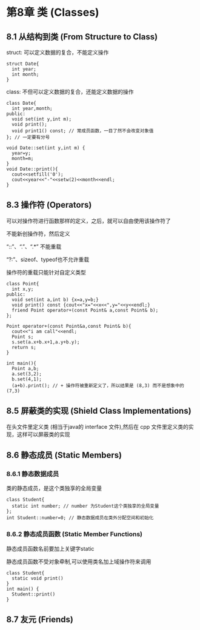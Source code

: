 # 第8章 类 (Classes)

## 8.1 从结构到类 (From Structure to Class)

struct: 可以定义数据的复合，不能定义操作

```
struct Date{
  int year;
  int month;
}
```

class: 不但可以定义数据的复合，还能定义数据的操作

```
class Date{
  int year,month;
public:
  void set(int y,int m);
  void print();
  void print1() const; // 常成员函数，一目了然不会改变对象值
}; // 一定要有分号

void Date::set(int y,int m) {
  year=y;
  month=m;
}
void Date::print(){
  cout<<setfill('0');
  cout<<year<<"-"<<setw(2)<<month<<endl;
}
```

## 8.3 操作符 (Operators)

可以对操作符进行函数那样的定义，之后，就可以自由使用该操作符了

不能新创操作符，然后定义

“::”、“.”、“.*” 不能重载

“?:”、sizeof、typeof也不允许重载

操作符的重载只能针对自定义类型

```
class Point{
  int x,y;
public:
  void set(int a,int b) {x=a,y=b;}
  void print() const {cout<<"x="<<x<<",y="<<y<<endl;}
  friend Point operator+(const Point& a,const Point& b);
};

Point operator+(const Point&a,const Point& b){
  cout<<"i am call"<<endl;
  Point s;
  s.set(a.x+b.x+1,a.y+b.y);
  return s;
}

int main(){
  Point a,b;
  a.set(3,2);
  b.set(4,1);
  (a+b).print(); // + 操作符被重新定义了，所以结果是 (8,3) 而不是想象中的 (7,3)
```

## 8.5 屏蔽类的实现 (Shield Class Implementations)

在头文件里定义类 (相当于java的 interface 文件),然后在 cpp 文件里定义类的实现，这样可以屏蔽类的实现

## 8.6 静态成员 (Static Members)


### 8.6.1 静态数据成员

类的静态成员，是这个类独享的全局变量

```
class Student{
  static int number; // number 为Student这个类独享的全局变量
};
int Student::number=0; // 静态数据成员在类外分配空间和初始化
```

### 8.6.2 静态成员函数 (Static Member Functions)

静态成员函数名前要加上关键字static

静态成员函数不受对象牵制,可以使用类名加上域操作符来调用

```
class Student{
  static void print()
}
int main() {
  Student::print()
}
```
## 8.7 友元 (Friends)

